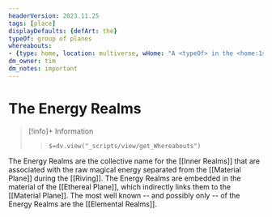 ```yaml
---
headerVersion: 2023.11.25
tags: [place]
displayDefaults: {defArt: the}
typeOf: group of planes
whereabouts: 
- {type: home, location: multiverse, wHome: "A <typeOf> in the <home:1s>"}
dm_owner: tim
dm_notes: important
---
```

# The Energy Realms
>[!info]+ Information  
>> `$=dv.view("_scripts/view/get_Whereabouts")`

The Energy Realms are the collective name for the [[Inner Realms]] that are associated with the raw magical energy separated from the [[Material Plane]] during the [[Riving]]. The Energy Realms are embedded in the material of the [[Ethereal Plane]], which indirectly links them to the [[Material Plane]]. The most well known -- and possibly only -- of the Energy Realms are the [[Elemental Realms]].